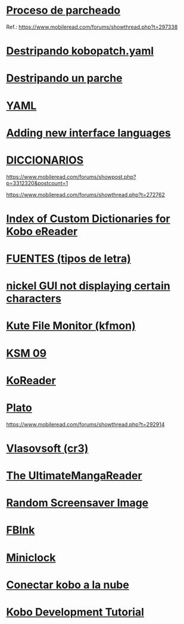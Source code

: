 # [Proceso de parcheado](https://github.com/jcn363/kobopatch/blob/master/Proceso%20de%20parcheado.txt)

Ref.: https://www.mobileread.com/forums/showthread.php?t=297338

# [Destripando kobopatch.yaml](https://github.com/jcn363/kobopatch/blob/master/Destripando%20kobopatch.txt)

# [Destripando un parche](https://github.com/jcn363/kobopatch/blob/master/Destripando%20un%20parche.txt)

# [YAML](http://yaml.org/spec/1.2/spec.html)

# [Adding new interface languages](https://www.mobileread.com/forums/showthread.php?s=1e132ef33cfc20fd2f5820f81dbef9e5&t=261771)

# [DICCIONARIOS](http://kobo.lectoreselectronicos.com/subweb/diccionarios.html)

https://www.mobileread.com/forums/showpost.php?p=3312320&postcount=1

https://www.mobileread.com/forums/showthread.php?t=272762

# [Index of Custom Dictionaries for Kobo eReader](https://www.mobileread.com/forums/showthread.php?t=232883)

# [FUENTES (tipos de letra)](https://www.mobileread.com/forums/showthread.php?t=204363)

# [nickel GUI not displaying certain characters](https://www.mobileread.com/forums/showthread.php?t=278392)

# [Kute File Monitor (kfmon)](https://www.mobileread.com/forums/showpost.php?p=3319170&postcount=1)

# [KSM 09](https://www.mobileread.com/forums/showthread.php?t=293804)

# [KoReader](https://github.com/koreader/koreader/wiki)

# [Plato](https://github.com/baskerville/plato)

https://www.mobileread.com/forums/showthread.php?t=292914

# [Vlasovsoft (cr3)](http://www.pbchess.vlasovsoft.net/en/index.html)

# [The UltimateMangaReader](https://www.mobileread.com/forums/showthread.php?t=299094)

# [Random Screensaver Image](https://www.mobileread.com/forums/showthread.php?t=255238)

# [FBInk](https://www.mobileread.com/forums/showthread.php?t=299110)

# [Miniclock](https://www.mobileread.com/forums/showpost.php?p=3762123&postcount=6)

# [Conectar kobo a la nube](http://www.lectoreselectronicos.com/foro/showthread.php?18327-SOLUCIONADO-Conectar-kobo-a-la-nube-Varios-m%C3%A9todos&p=252630&viewfull=1#post252630)

# [Kobo Development Tutorial](https://www.mobileread.com/forums/showthread.php?t=297335)
